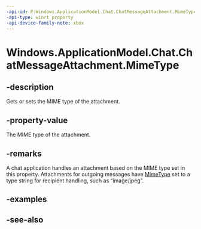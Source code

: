 ```yaml
---
-api-id: P:Windows.ApplicationModel.Chat.ChatMessageAttachment.MimeType
-api-type: winrt property
-api-device-family-note: xbox
---
```


<!-- Property syntax
public string MimeType { get;  set; }
-->

# Windows.ApplicationModel.Chat.ChatMessageAttachment.MimeType

## -description
Gets or sets the MIME type of the attachment.

## -property-value
The MIME type of the attachment.

## -remarks
A chat application handles an attachment based on the MIME type set in this property. Attachments for outgoing messages have [MimeType](chatmessageattachment_mimetype.md) set to a type string for recipient handling, such as “image/jpeg”.

## -examples

## -see-also

